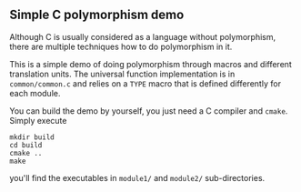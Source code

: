 ## Simple C polymorphism demo

Although C is usually considered as a language without polymorphism, there
are multiple techniques how to do polymorphism in it.

This is a simple demo of doing polymorphism through macros and different
translation units. The universal function implementation is in `common/common.c`
and relies on a `TYPE` macro that is defined differently for each module.

You can build the demo by yourself, you just need a C compiler and `cmake`. Simply
execute

```shell
mkdir build
cd build
cmake ..
make
```

you'll find the executables in `module1/` and `module2/` sub-directories.

